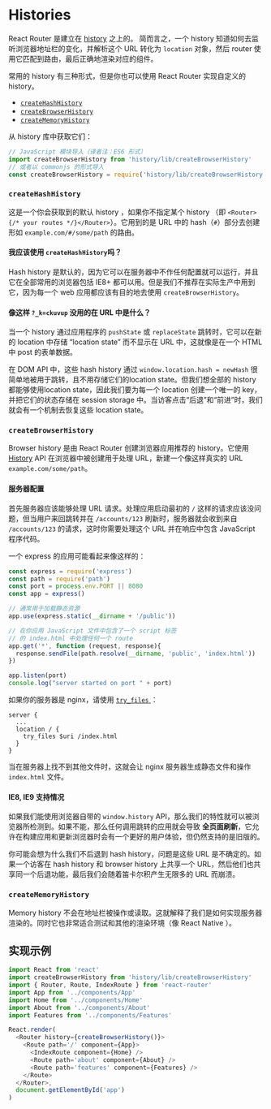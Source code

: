 # Histories

React Router 是建立在 [history](https://github.com/rackt/history) 之上的。
简而言之，一个 history 知道如何去监听浏览器地址栏的变化，并解析这个 URL 转化为 `location` 对象，然后 router 使用它匹配到路由，最后正确地渲染对应的组件。

常用的 history 有三种形式，但是你也可以使用 React Router 实现自定义的 history。

- [`createHashHistory`](#createhashhistory)
- [`createBrowserHistory`](#createbrowserhistory)
- [`createMemoryHistory`](#creatememoryhistory)

从 history 库中获取它们：

```js
// JavaScript 模块导入（译者注：ES6 形式）
import createBrowserHistory from 'history/lib/createBrowserHistory'
// 或者以 commonjs 的形式导入
const createBrowserHistory = require('history/lib/createBrowserHistory')
```

### `createHashHistory`
这是一个你会获取到的默认 history ，如果你不指定某个 history （即 `<Router>{/* your routes */}</Router>`）。它用到的是 URL 中的 hash（`#`）部分去创建形如 `example.com/#/some/path` 的路由。

#### 我应该使用 `createHashHistory`吗？
Hash history 是默认的，因为它可以在服务器中不作任何配置就可以运行，并且它在全部常用的浏览器包括 IE8+ 都可以用。但是我们不推荐在实际生产中用到它，因为每一个 web 应用都应该有目的地去使用 `createBrowserHistory`。

#### 像这样 `?_k=ckuvup` 没用的在 URL 中是什么？
当一个 history 通过应用程序的 `pushState` 或 `replaceState` 跳转时，它可以在新的 location 中存储 “location state” 而不显示在 URL 中，这就像是在一个 HTML 中 post 的表单数据。

在 DOM API 中，这些 hash history 通过 `window.location.hash = newHash` 很简单地被用于跳转，且不用存储它们的location state。但我们想全部的 history 都能够使用location state，因此我们要为每一个 location 创建一个唯一的 key，并把它们的状态存储在 session storage 中。当访客点击“后退”和“前进”时，我们就会有一个机制去恢复这些 location state。

### `createBrowserHistory`
Browser history 是由 React Router 创建浏览器应用推荐的 history。它使用 [History](https://developer.mozilla.org/en-US/docs/Web/API/History) API 在浏览器中被创建用于处理 URL，新建一个像这样真实的 URL `example.com/some/path`。

#### 服务器配置
首先服务器应该能够处理 URL 请求。处理应用启动最初的 `/` 这样的请求应该没问题，但当用户来回跳转并在 `/accounts/123` 刷新时，服务器就会收到来自 `/accounts/123`  的请求，这时你需要处理这个 URL 并在响应中包含 JavaScript 程序代码。

一个 express 的应用可能看起来像这样的：

```js
const express = require('express')
const path = require('path')
const port = process.env.PORT || 8080
const app = express()

// 通常用于加载静态资源
app.use(express.static(__dirname + '/public'))

// 在你应用 JavaScript 文件中包含了一个 script 标签
// 的 index.html 中处理任何一个 route
app.get('*', function (request, response){
  response.sendFile(path.resolve(__dirname, 'public', 'index.html'))
})

app.listen(port)
console.log("server started on port " + port)
```

如果你的服务器是 nginx，请使用 [`try_files` ](http://nginx.org/en/docs/http/ngx_http_core_module.html#try_files)：

```
server {
  ...
  location / {
    try_files $uri /index.html
  }
}
```

当在服务器上找不到其他文件时，这就会让 nginx 服务器生成静态文件和操作 `index.html` 文件。

#### IE8, IE9 支持情况
如果我们能使用浏览器自带的 `window.history` API，那么我们的特性就可以被浏览器所检测到。如果不能，那么任何调用跳转的应用就会导致 **全页面刷新**，它允许在构建应用和更新浏览器时会有一个更好的用户体验，但仍然支持的是旧版的。

你可能会想为什么我们不后退到 hash history，问题是这些 URL 是不确定的。如果一个访客在 hash history 和 browser history 上共享一个 URL，然后他们也共享同一个后退功能，最后我们会随着笛卡尔积产生无限多的 URL 而崩溃。

### `createMemoryHistory`
Memory history 不会在地址栏被操作或读取。这就解释了我们是如何实现服务器渲染的。同时它也非常适合测试和其他的渲染环境（像 React Native ）。

## 实现示例
```js
import React from 'react'
import createBrowserHistory from 'history/lib/createBrowserHistory'
import { Router, Route, IndexRoute } from 'react-router'
import App from '../components/App'
import Home from '../components/Home'
import About from '../components/About'
import Features from '../components/Features'

React.render(
  <Router history={createBrowserHistory()}>
    <Route path='/' component={App}>
      <IndexRoute component={Home} />
      <Route path='about' component={About} />
      <Route path='features' component={Features} />
    </Route>
  </Router>,
  document.getElementById('app')
)
```
